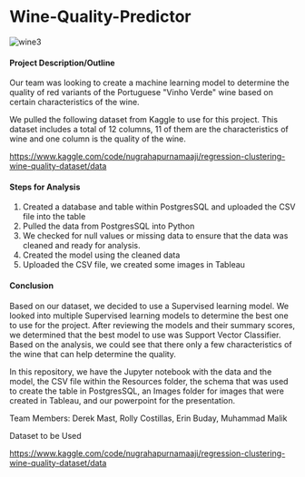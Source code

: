 # Wine-Quality-Predictor

![wine3](https://user-images.githubusercontent.com/100641752/190864152-3d2f5147-21fc-47fc-b847-c124c4909745.jpg)

#### Project Description/Outline
Our team was looking to create a machine learning model to determine the quality of red variants of the Portuguese "Vinho Verde" wine based on certain characteristics of the wine.

We pulled the following dataset from Kaggle to use for this project. This dataset includes a total of 12 columns, 11 of them are the characteristics of wine and one column is the quality of the wine.

https://www.kaggle.com/code/nugrahapurnamaaji/regression-clustering-wine-quality-dataset/data

#### Steps for Analysis
1. Created a database and table within PostgresSQL and uploaded the CSV file into the table
2. Pulled the data from PostgresSQL into Python
3. We checked for null values or missing data to ensure that the data was cleaned and ready for analysis.
4. Created the model using the cleaned data
5. Uploaded the CSV file, we created some images in Tableau

#### Conclusion
Based on our dataset, we decided to use a Supervised learning model. We looked into multiple Supervised learning models to determine the best one to use for the project. After reviewing the models and their summary scores, we determined that the best model to use was Support Vector Classifier. Based on the analysis, we could see that there only a few characteristics of the wine that can help determine the quality.

In this repository, we have the Jupyter notebook with the data and the model, the CSV file within the Resources folder, the schema that was used to create the table in PostgresSQL, an Images folder for images that were created in Tableau, and our powerpoint for the presentation.

Team Members: Derek Mast, Rolly Costillas, Erin Buday, Muhammad Malik

Dataset to be Used

https://www.kaggle.com/code/nugrahapurnamaaji/regression-clustering-wine-quality-dataset/data
